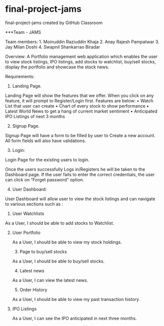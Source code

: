 # final-project-jams
final-project-jams created by GitHub Classroom

***Team - JAMS

Team members: 1. Moinuddin Raziuddin Khaja 
		          2. Anay Rajesh Pampatwar
		          3. Jay Milan Doshi
		          4. Swapnil Shankarrao Biradar

Overview:
A Portfolio management web application which enables the user to view stock listings, IPO listings, add stocks to watchlist, buy/sell stocks, display the portfolio and showcase the stock news.

Requirements:

1. Landing Page.
 

Landing Page will show the features that we offer. 
When you click on any feature, it will prompt to Register/Login first.
Features are below:
•	Watch List that user can create
•	Chart of every stock to show performance
•	Latest World News to get a hang of current market sentiment
•	Anticipated IPO Listings of next 3 months

2. Signup Page.
 

Signup Page will have a form to be filled by user to Create a new account.
All form fields will also have validations.

3. Login:
 

Login Page for the existing users to login.

Once the users successfully Logs in/Registers he will be taken to the Dashboard page. If the user fails to enter the correct credentials, the user can click on “Forget password” option.

4. User Dashboard:
  
User Dashboard will allow user to view the stock listings and can navigate to various sections such as :
1.	User Watchlists
 
As a User, I should be able to add stocks to Watchlist.

2. User Portfolio
        
      As a User, I should be able to view my stock holdings.

 	3. Page to buy/sell stocks
       
     As a User, I should be able to buy/sell stocks.

 	4. Latest news
      
    As a User, I can view the latest news.


 	5. Order History
      
    As a User, I should be able to view my past transaction history.

6. IPO Listings
 
    As a User, I can see the IPO anticipated in next three months.


